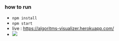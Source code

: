 ### how to run

-   `npm install`
-   `npm start`
-   live : https://algoritms-visualizer.herokuapp.com/
-   ![](https://github.com/nayeem01/nayeem01.github.io/blob/main/assets/gif/sorting_v1.gif)
